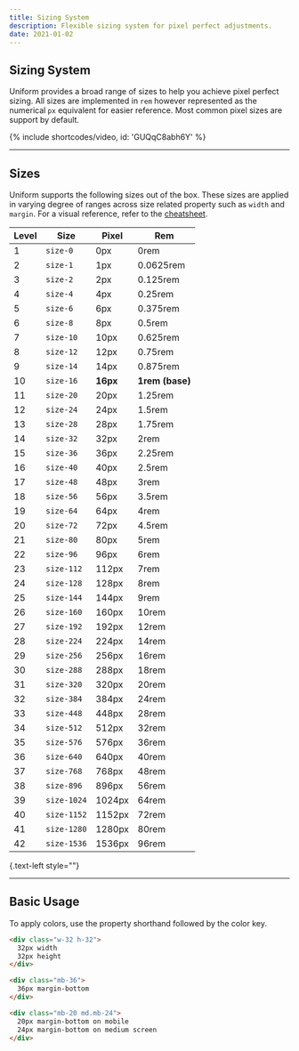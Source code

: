 ```yaml
---
title: Sizing System
description: Flexible sizing system for pixel perfect adjustments.
date: 2021-01-02
---
```


## Sizing System

Uniform provides a broad range of sizes to help you achieve pixel perfect sizing. All sizes are implemented in `rem` however represented as the numerical `px` equivalent for easier reference. Most common pixel sizes are support by default.

{% include shortcodes/video, id: 'GUQqC8abh6Y' %}

---

## Sizes

Uniform supports the following sizes out of the box. These sizes are applied in varying degree of ranges across size related property such as `width` and `margin`. For a visual reference, refer to the [cheatsheet](/cheatsheet/sizing-scales).

| Level | Size | Pixel | Rem |
| - | - | - | - |
| 1 | `size-0` | 0px | 0rem |
| 2 | `size-1` | 1px | 0.0625rem |
| 3 | `size-2` | 2px | 0.125rem |
| 4 | `size-4` | 4px | 0.25rem |
| 5 | `size-6` | 6px | 0.375rem |
| 6 | `size-8` | 8px | 0.5rem |
| 7 | `size-10` | 10px | 0.625rem |
| 8 | `size-12` | 12px | 0.75rem |
| 9 | `size-14` | 14px | 0.875rem |
| 10 | `size-16` | **16px** | **1rem (base)** |
| 11 | `size-20` | 20px | 1.25rem |
| 12 | `size-24` | 24px | 1.5rem |
| 13 | `size-28` | 28px | 1.75rem |
| 14 | `size-32` | 32px | 2rem |
| 15 | `size-36` | 36px | 2.25rem |
| 16 | `size-40` | 40px | 2.5rem |
| 17 | `size-48` | 48px | 3rem |
| 18 | `size-56` | 56px | 3.5rem |
| 19 | `size-64` | 64px | 4rem |
| 20 | `size-72` | 72px | 4.5rem |
| 21 | `size-80` | 80px | 5rem |
| 22 | `size-96` | 96px | 6rem |
| 23 | `size-112` | 112px | 7rem |
| 24 | `size-128` | 128px | 8rem |
| 25 | `size-144` | 144px | 9rem |
| 26 | `size-160` | 160px | 10rem |
| 27 | `size-192` | 192px | 12rem |
| 28 | `size-224` | 224px | 14rem |
| 29 | `size-256` | 256px | 16rem |
| 30 | `size-288` | 288px | 18rem |
| 31 | `size-320` | 320px | 20rem |
| 32 | `size-384` | 384px | 24rem |
| 33 | `size-448` | 448px | 28rem |
| 34 | `size-512` | 512px | 32rem |
| 35 | `size-576` | 576px | 36rem |
| 36 | `size-640` | 640px | 40rem |
| 37 | `size-768` | 768px | 48rem |
| 38 | `size-896` | 896px | 56rem |
| 39 | `size-1024` | 1024px | 64rem |
| 40 | `size-1152` | 1152px | 72rem |
| 41 | `size-1280` | 1280px | 80rem |
| 42 | `size-1536` | 1536px | 96rem |

{.text-left style=""}

---

## Basic Usage

To apply colors, use the property shorthand followed by the color key.

```html
<div class="w-32 h-32">
  32px width
  32px height
</div>

<div class="mb-36">
  36px margin-bottom
</div>

<div class="mb-20 md.mb-24">
  20px margin-bottom on mobile
  24px margin-bottom on medium screen
</div>
```
